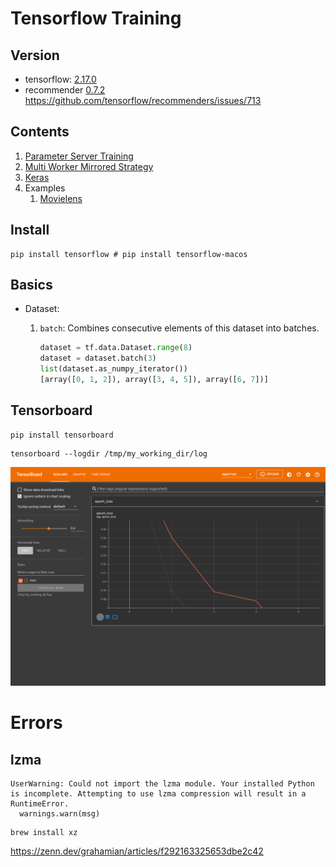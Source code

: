 # Tensorflow Training

## Version

- tensorflow: [2.17.0](https://github.com/tensorflow/tensorflow/releases/tag/v2.17.0)
- recommender [0.7.2](https://github.com/tensorflow/gstrecommenders/releases/tag/v0.7.2) https://github.com/tensorflow/recommenders/issues/713

## Contents
1. [Parameter Server Training](parameter-server-training)
1. [Multi Worker Mirrored Strategy](multi-worker-mirrored-strategy)
1. [Keras](keras)
1. Examples
    1. [Movielens](examples/movielens)

## Install

```
pip install tensorflow # pip install tensorflow-macos
```

## Basics

- Dataset:
    1. `batch`: Combines consecutive elements of this dataset into batches.

        ```python
        dataset = tf.data.Dataset.range(8)
        dataset = dataset.batch(3)
        list(dataset.as_numpy_iterator())
        [array([0, 1, 2]), array([3, 4, 5]), array([6, 7])]
        ```

## Tensorboard

```
pip install tensorboard
```

```
tensorboard --logdir /tmp/my_working_dir/log
```

![](tensorboard.png)

# Errors

## lzma

```
UserWarning: Could not import the lzma module. Your installed Python is incomplete. Attempting to use lzma compression will result in a RuntimeError.
  warnings.warn(msg)
```

```
brew install xz
```

https://zenn.dev/grahamian/articles/f292163325653dbe2c42
